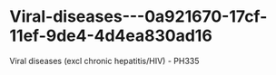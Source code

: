 # Viral-diseases---0a921670-17cf-11ef-9de4-4d4ea830ad16
Viral diseases (excl chronic hepatitis/HIV) - PH335
